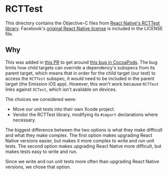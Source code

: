 # RCTTest

This directory contains the Objective-C files from [React Native's RCTTest library](https://github.com/facebook/react-native/tree/master/Libraries/RCTTest). Facebook's [original React Native license](https://github.com/facebook/react-native/blob/35a136801cbd9dd92604ca33bf364cf63d97a59a/LICENSE) is included in the LICENSE file.

## Why

This was added in [this PR](https://github.com/artsy/emission/pull/1255) to get around [this bug in CocoaPods](https://github.com/CocoaPods/CocoaPods/issues/7195). The bug limits how child targets can override a dependency's subspecs from its parent target, which means that in order for the child target (our test) to access the `RCTTest` subspec, it would need to be included in the parent target (the Emission iOS app). However, this won't work because `RCTTest` links against `XCTest`, which isn't available on devices.

The choices we considered were:

- Move our unit tests into their own Xcode project.
- Vendor the RCTTest library, modifying its `#import` declarations where necessary.

The biggest difference between the two options is what they make difficult and what they make complex. The first option makes upgrading React Native versions easier, but makes it more complex to write and run unit tests. The second option makes upgrading React Native more difficult, but makes tests easy to write and run.

Since we write and run unit tests more often than upgrading React Native versions, we chose that option.
